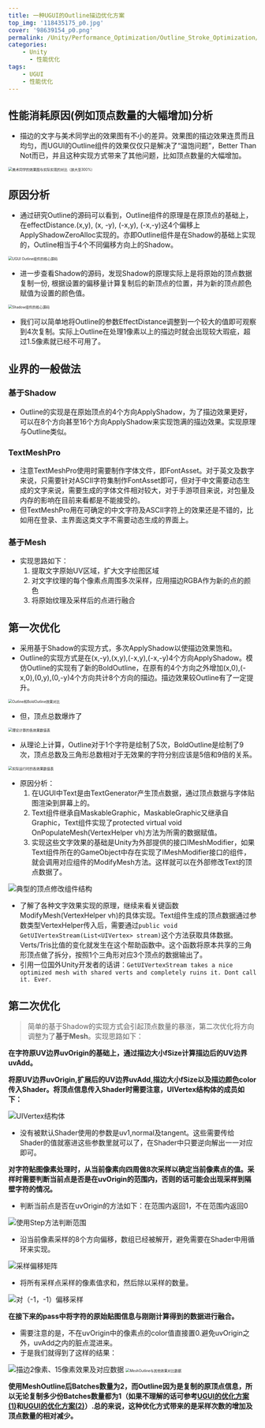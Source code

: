```yaml
---
title: 一种UGUI的Outline描边优化方案
top_img: '118435175_p0.jpg'
cover: '98639154_p0.png'
permalink: /Unity/Performance_Optimization/Outline_Stroke_Optimization/
categories: 
    - Unity
      - 性能优化
tags: 
    - UGUI
    - 性能优化
---
```


## 性能消耗原因(例如顶点数量的大幅增加)分析

* 描边的文字与美术同学出的效果图有不小的差异。效果图的描边效果连贯而且均匀，而UGUI的Outline组件的效果仅仅只是解决了“温饱问题”，Better Than Not而已，并且这种实现方式带来了其他问题，比如顶点数量的大幅增加。

<img src="效果图差异.png" alt="美术同学的效果图与实际实现的对比（放大至300%）" style="zoom:50%;">

## 原因分析

* 通过研究Outline的源码可以看到，Outline组件的原理是在原顶点的基础上，在effectDistance.(x,y), (x, -y), (-x,y), (-x,-y)这4个偏移上ApplyShadowZeroAlloc实现的。亦即Outline组件是在Shadow的基础上实现的，Outline相当于4个不同偏移方向上的Shadow。

<img src="Outline组件核心源码.png" alt="UGUI Outline组件的核心源码" style="zoom:50%;">

* 进一步查看Shadow的源码，发现Shadow的原理实际上是将原始的顶点数据复制一份, 根据设置的偏移量计算复制后的新顶点的位置，并为新的顶点颜色赋值为设置的颜色值。

<img src="Shadow组件核心源码.png" alt="Shadow组件的核心源码" style="zoom:50%;">

* 我们可以简单地将Outline的参数EffectDistance调整到一个较大的值即可观察到4次复制。实际上Outline在处理1像素以上的描边时就会出现较大瑕疵，超过1.5像素就已经不可用了。

## 业界的一般做法

### 基于Shadow

* Outline的实现是在原始顶点的4个方向ApplyShadow，为了描边效果更好，可以在8个方向甚至16个方向ApplyShadow来实现饱满的描边效果。实现原理与Outline类似。

### TextMeshPro

* 注意TextMeshPro使用时需要制作字体文件，即FontAsset。对于英文及数字来说，只需要针对ASCII字符集制作FontAsset即可，但对于中文需要动态生成的文字来说，需要生成的字体文件相对较大，对于手游项目来说，对包量及内存的影响在目前来看都是不能接受的。
* 但TextMeshPro用在可确定的中文字符及ASCII字符上的效果还是不错的，比如用在登录、主界面这类文字不需要动态生成的界面上。

### 基于Mesh

* 实现思路如下：
    1. 提取文字原始UV区域，扩大文字绘图区域
    2. 对文字纹理的每个像素点周围多次采样，应用描边RGBA作为新的点的颜色
    3. 将原始纹理及采样后的点进行融合

## 第一次优化

* 采用基于Shadow的实现方式，多次ApplyShadow以使描边效果饱和。
* Outline的实现方式是在(x,-y),(x,y),(-x,y),(-x,-y)4个方向ApplyShadow。模仿Outline的实现有了新的BoldOutline，在原有的4个方向之外增加(x,0),(-x,0),(0,y),(0,-y)4个方向共计8个方向的描边。描边效果较Outline有了一定提升。

<img src="Outline和BoldOutline效果对比.png" alt="Outline和BoldOutline效果对比" style="zoom:50%;">

* 但，顶点总数爆炸了

<img src="理论计算.png" alt="理论计算的各效果数值表" style="zoom:50%;">

* 从理论上计算，Outline对于1个字符是绘制了5次，BoldOutline是绘制了9次，顶点总数及三角形总数相对于无效果的字符分别应该是5倍和9倍的关系。

<img src="实际运行.png" alt="实际运行时的各效果数值表" style="zoom:50%;">

* 原因分析：
    1. 在UGUI中Text是由TextGenerator产生顶点数据，通过顶点数据与字体贴图渲染到屏幕上的。
    2. Text组件继承自MaskableGraphic，MaskableGraphic又继承自Graphic，Text组件实现了protected virtual void OnPopulateMesh(VertexHelper vh)方法为所需的数据赋值。
    3. 实现这些文字效果的基础是Unity为外部提供的接口IMeshModifier，如果Text组件所在的GameObject中存在实现了IMeshModifier接口的组件，就会调用对应组件的ModifyMesh方法。这样就可以在外部修改Text的顶点数据了。

<img src="ModifyMesh.png" alt="典型的顶点修改组件结构" style="zoom:100%;">

* 了解了各种文字效果实现的原理，继续来看关键函数ModifyMesh(VertexHelper vh)的具体实现。Text组件生成的顶点数据通过参数类型VertexHelper传入后，需要通过`public void GetUIVertexStream(List<UIVertex> stream)`这个方法获取具体数据。Verts/Tris比值的变化就发生在这个帮助函数中。这个函数将原本共享的三角形顶点做了拆分，按照1个三角形对应3个顶点的数据输出了。
* 引用一位国外Unity开发者的话讲：`GetUIVertexStream takes a nice optimized mesh with shared verts and completely ruins it. Dont call it. Ever.`

## 第二次优化

> 简单的基于Shadow的实现方式会引起顶点数量的暴涨，第二次优化将方向调整为了**基于Mesh**。实现思路如下：

**在字符原UV边界uvOrigin的基础上，通过描边大小fSize计算描边后的UV边界uvAdd。**

**将原UV边界uvOrigin,扩展后的UV边界uvAdd,描边大小fSize以及描边颜色color传入Shader。将顶点信息传入Shader时需要注意，UIVertex结构体的成员如下：**

<img src="UIVertex.png" alt="UIVertex结构体" style="zoom:100%;">

* 没有被默认Shader使用的参数是uv1,normal及tangent。这些需要传给Shader的值就塞进这些参数里就可以了，在Shader中只要逆向解出一一对应即可。

**对字符贴图像素处理时，从当前像素向四周做8次采样以确定当前像素点的值。采样时需要判断当前点是否是在uvOrigin的范围内，否则的话可能会出现采样到隔壁字符的情况。**

* 判断当前点是否在uvOrigin的方法如下：在范围内返回1，不在范围内返回0

<img src="判断方法.png" alt="使用Step方法判断范围" style="zoom:100%;">

* 沿当前像素采样的8个方向偏移，数组已经被解开，避免需要在Shader中用循环来实现。

<img src="采样偏移矩阵.png" alt="采样偏移矩阵" style="zoom:100%;">

* 将所有采样点采样的像素值求和，然后除以采样的数量。

<img src="偏移采样.png" alt="对（-1，-1）偏移采样" style="zoom:100%;">

**在接下来的pass中将字符的原始贴图信息与刚刚计算得到的数据进行融合。**

* 需要注意的是，不在uvOrigin中的像素点的color值直接置0.避免uvOrigin之外，uvAdd之内的脏点混进来。
* 于是我们就得到了这样的结果：

<img src="效果图.png" alt="描边2像素、15像素效果及对应数据" style="zoom:100%;">
<img src="MeshOutline.png" alt="MeshOutline与其他效果对比数据" style="zoom:50%;">

**使用MeshOutline后Batches数量为2，而Outline因为是复制的原顶点信息，所以无论复制多少份Batches数量都为1（如果不理解的话可参考[UGUI的优化方案(1)](/Unity/Performance_Optimization/Optimize_UI_One/)和[UGUI的优化方案(2)](/Unity/Performance_Optimization/Optimize_UI_Two/)）.总的来说，这种优化方式带来的是采样次数的增加及顶点数量的相对减少。**
